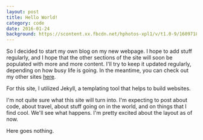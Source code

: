 ```yaml
---
layout: post
title: Hello World!
category: code 
date: 2016-01-24
background: https://scontent.xx.fbcdn.net/hphotos-xpl1/v/t1.0-9/1609718_10202873985992254_1857377868769533412_n.jpg?oh=fe54bc4fdbf4ea5d237a636fdcbd2785&oe=56FCD4B8
---
```


So I decided to start my own blog on my new webpage. I hope to add stuff regularly, and I hope that the other sections of the site will soon be populated with more and more content. I'll try to keep it updated regularly, depending on how busy life is going. In the meantime, you can check out my other sites [here](http://dyang108.github.io/links).

For this site, I utilized Jekyll, a templating tool that helps to build websites.

I'm not quite sure what this site will turn into. I'm expecting to post about code, about travel, about stuff going on in the world, and on things that I find cool. We'll see what happens. I'm pretty excited about the layout as of now.

Here goes nothing.